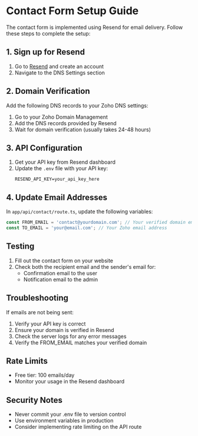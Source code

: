 # Contact Form Setup Guide

The contact form is implemented using Resend for email delivery. Follow these steps to complete the setup:

## 1. Sign up for Resend
1. Go to [Resend](https://resend.com) and create an account
2. Navigate to the DNS Settings section

## 2. Domain Verification
Add the following DNS records to your Zoho DNS settings:

1. Go to your Zoho Domain Management
2. Add the DNS records provided by Resend
3. Wait for domain verification (usually takes 24-48 hours)

## 3. API Configuration
1. Get your API key from Resend dashboard
2. Update the `.env` file with your API key:
   ```
   RESEND_API_KEY=your_api_key_here
   ```

## 4. Update Email Addresses
In `app/api/contact/route.ts`, update the following variables:
```typescript
const FROM_EMAIL = 'contact@yourdomain.com'; // Your verified domain email
const TO_EMAIL = 'your@email.com'; // Your Zoho email address
```

## Testing
1. Fill out the contact form on your website
2. Check both the recipient email and the sender's email for:
   - Confirmation email to the user
   - Notification email to the admin

## Troubleshooting
If emails are not being sent:
1. Verify your API key is correct
2. Ensure your domain is verified in Resend
3. Check the server logs for any error messages
4. Verify the FROM_EMAIL matches your verified domain

## Rate Limits
- Free tier: 100 emails/day
- Monitor your usage in the Resend dashboard

## Security Notes
- Never commit your .env file to version control
- Use environment variables in production
- Consider implementing rate limiting on the API route